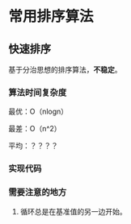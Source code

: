# 常用排序算法

## 快速排序

基于分治思想的排序算法，**不稳定**。

### 算法时间复杂度

最优：O（nlogn）

最差：O（n^2）

平均：？？？？



### 实现代码







### 需要注意的地方

1. 循环总是在基准值的另一边开始。


